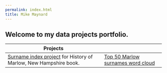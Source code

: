 ```yaml
---
permalink: index.html
title: Mike Maynard
---
```

## Welcome to my data projects portfolio. 

| Projects   | <!-- -->    |
------------ | ------------
[Surname index project](marlow/) for History of Marlow, New Hampshire book. |  [Top 50 Marlow surnames word cloud](marlow/surname_d3.html)


